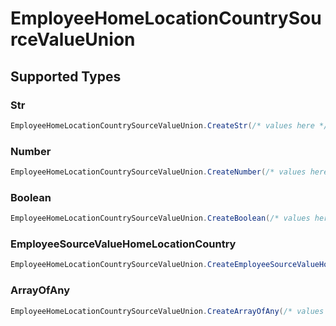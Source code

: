 # EmployeeHomeLocationCountrySourceValueUnion


## Supported Types

### Str

```csharp
EmployeeHomeLocationCountrySourceValueUnion.CreateStr(/* values here */);
```

### Number

```csharp
EmployeeHomeLocationCountrySourceValueUnion.CreateNumber(/* values here */);
```

### Boolean

```csharp
EmployeeHomeLocationCountrySourceValueUnion.CreateBoolean(/* values here */);
```

### EmployeeSourceValueHomeLocationCountry

```csharp
EmployeeHomeLocationCountrySourceValueUnion.CreateEmployeeSourceValueHomeLocationCountry(/* values here */);
```

### ArrayOfAny

```csharp
EmployeeHomeLocationCountrySourceValueUnion.CreateArrayOfAny(/* values here */);
```

